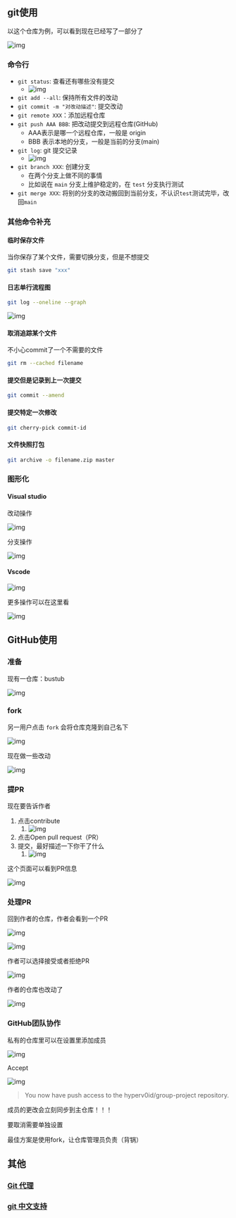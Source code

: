 ## git使用

以这个仓库为例，可以看到现在已经写了一部分了

![img](https://pic-1257412153.cos.ap-nanjing.myqcloud.com/images/images/2023/03/14/1678726144762-20-caada8.png)

### 命令行

- `git status`: 查看还有哪些没有提交
  - ![img](https://pic-1257412153.cos.ap-nanjing.myqcloud.com/images/images/2023/03/14/1678726144761-1-a8df2a.png)
- `git add --all`: 保持所有文件的改动
- `git commit -m "对改动描述"`: 提交改动
- `git remote XXX`：添加远程仓库
- `git push AAA BBB`: 把改动提交到远程仓库(GitHub)
  - AAA表示是哪一个远程仓库，一般是 origin
  - BBB 表示本地的分支，一般是当前的分支(main)
- `git log`: git 提交记录
  - ![img](https://pic-1257412153.cos.ap-nanjing.myqcloud.com/images/images/2023/03/14/1678726144761-2-fed690.png)
- `git branch XXX`: 创建分支
  - 在两个分支上做不同的事情
  - 比如说在 `main` 分支上维护稳定的，在 `test` 分支执行测试
- `git merge XXX`: 将别的分支的改动搬回到当前分支，不认识`test`测试完毕，改回`main`

### 其他命令补充

#### 临时保存文件

当你保存了某个文件，需要切换分支，但是不想提交

```Bash
git stash save "xxx"
```

#### 日志单行流程图

```Bash
git log --oneline --graph
```

![img](https://pic-1257412153.cos.ap-nanjing.myqcloud.com/images/images/2023/03/14/1678726144761-3-5dc7b4.png)

#### 取消追踪某个文件

不小心commit了一个不需要的文件

```Bash
git rm --cached filename
```

#### 提交但是记录到上一次提交

```Bash
git commit --amend
```

#### 提交特定一次修改

```Bash
git cherry-pick commit-id
```

#### 文件快照打包

```Bash
git archive -o filename.zip master
```

### 图形化

#### Visual studio

改动操作

![img](https://pic-1257412153.cos.ap-nanjing.myqcloud.com/images/images/2023/03/14/1678726144761-4-01854d.png)

分支操作

![img](https://pic-1257412153.cos.ap-nanjing.myqcloud.com/images/images/2023/03/14/1678726144761-5-727e32.png)

#### Vscode

![img](https://pic-1257412153.cos.ap-nanjing.myqcloud.com/images/images/2023/03/14/1678726144761-6-818682.png)

更多操作可以在这里看

![img](https://pic-1257412153.cos.ap-nanjing.myqcloud.com/images/images/2023/03/14/1678726144761-7-bc5daa.png)

## GitHub使用

### 准备

现有一仓库：bustub

![img](https://pic-1257412153.cos.ap-nanjing.myqcloud.com/images/images/2023/03/14/1678726144761-8-906d5d.png)

### fork

另一用户点击 `fork` 会将仓库克隆到自己名下

![img](https://pic-1257412153.cos.ap-nanjing.myqcloud.com/images/images/2023/03/14/1678726144761-9-2321f9.png)

现在做一些改动

![img](https://pic-1257412153.cos.ap-nanjing.myqcloud.com/images/images/2023/03/14/1678726144761-10-30558c.png)

### 提PR

现在要告诉作者

1. 点击contribute
   1. ![img](https://pic-1257412153.cos.ap-nanjing.myqcloud.com/images/images/2023/03/14/1678726144762-11-ae9761.png)
2. 点击Open pull request（PR）
3. 提交，最好描述一下你干了什么
   1. ![img](https://pic-1257412153.cos.ap-nanjing.myqcloud.com/images/images/2023/03/14/1678726144762-12-21f7ed.png)

这个页面可以看到PR信息

![img](https://pic-1257412153.cos.ap-nanjing.myqcloud.com/images/images/2023/03/14/1678726144762-13-3aa519.png)

### 处理PR

回到作者的仓库，作者会看到一个PR

![img](https://pic-1257412153.cos.ap-nanjing.myqcloud.com/images/images/2023/03/14/1678726144762-14-4bb549.png)

![img](https://pic-1257412153.cos.ap-nanjing.myqcloud.com/images/images/2023/03/14/1678726144762-15-1ca942.png)

作者可以选择接受或者拒绝PR

![img](https://pic-1257412153.cos.ap-nanjing.myqcloud.com/images/images/2023/03/14/1678726144762-16-ea2e0b.png)

作者的仓库也改动了

![img](https://pic-1257412153.cos.ap-nanjing.myqcloud.com/images/images/2023/03/14/1678726144762-17-7d9b85.png)

### GitHub团队协作

私有的仓库里可以在设置里添加成员

![img](https://pic-1257412153.cos.ap-nanjing.myqcloud.com/images/images/2023/03/14/1678726144762-18-451c57.png)

Accept

![img](https://pic-1257412153.cos.ap-nanjing.myqcloud.com/images/images/2023/03/14/1678726144762-19-439828.png)

> You now have push access to the hyperv0id/group-project repository.       

成员的更改会立刻同步到主仓库！！！

要取消需要单独设置

最佳方案是使用fork，让仓库管理员负责（背锅）

## 其他

### [Git 代理](Git%20代理.md)

### [git 中文支持](git%20中文支持.md)

